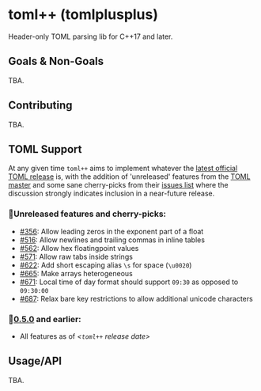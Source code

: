 # toml++ (tomlplusplus)
Header-only TOML parsing lib for C++17 and later.

## Goals & Non-Goals
TBA.

## Contributing
TBA.

## TOML Support
At any given time `toml++` aims to implement whatever the [latest official TOML release](https://github.com/toml-lang/toml/releases) is, with the addition
of 'unreleased' features from the [TOML master](https://github.com/toml-lang/toml/blob/master/README.md) and some sane cherry-picks from their [issues list](https://github.com/toml-lang/toml/issues) where the discussion strongly indicates inclusion in a near-future release.

### **🔸Unreleased features and cherry-picks:**
- [#356](https://github.com/toml-lang/toml/issues/356): Allow leading zeros in the exponent part of a float
- [#516](https://github.com/toml-lang/toml/issues/516): Allow newlines and trailing commas in inline tables
- [#562](https://github.com/toml-lang/toml/issues/562): Allow hex floatingpoint values
- [#571](https://github.com/toml-lang/toml/issues/571): Allow raw tabs inside strings
- [#622](https://github.com/toml-lang/toml/issues/622): Add short escaping alias `\s` for space (`\u0020`)
- [#665](https://github.com/toml-lang/toml/issues/665): Make arrays heterogeneous
- [#671](https://github.com/toml-lang/toml/issues/671): Local time of day format should support `09:30` as opposed to `09:30:00`
- [#687](https://github.com/toml-lang/toml/issues/687): Relax bare key restrictions to allow additional unicode characters

### **🔹[0.5.0](https://github.com/toml-lang/toml/releases/tag/v0.5.0) and earlier:**
- All features as of _&lt;`toml++` release date&gt;_

## Usage/API
TBA.
